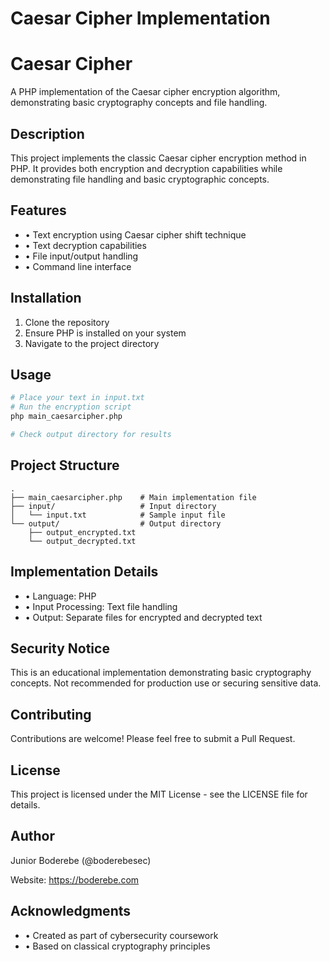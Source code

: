 # Caesar Cipher Implementation

# Caesar Cipher

A PHP implementation of the Caesar cipher encryption algorithm, demonstrating basic cryptography concepts and file handling.

## Description

This project implements the classic Caesar cipher encryption method in PHP. It provides both encryption and decryption capabilities while demonstrating file handling and basic cryptographic concepts.

## Features

- • Text encryption using Caesar cipher shift technique
- • Text decryption capabilities
- • File input/output handling
- • Command line interface

## Installation

1. Clone the repository
2. Ensure PHP is installed on your system
3. Navigate to the project directory

## Usage

```bash
# Place your text in input.txt
# Run the encryption script
php main_caesarcipher.php

# Check output directory for results
```

## Project Structure

```
.
├── main_caesarcipher.php    # Main implementation file
├── input/                   # Input directory
│   └── input.txt            # Sample input file
└── output/                  # Output directory
    ├── output_encrypted.txt
    └── output_decrypted.txt
```

## Implementation Details

- • Language: PHP
- • Input Processing: Text file handling
- • Output: Separate files for encrypted and decrypted text

## Security Notice

<aside>
This is an educational implementation demonstrating basic cryptography concepts. Not recommended for production use or securing sensitive data.

</aside>

## Contributing

Contributions are welcome! Please feel free to submit a Pull Request.

## License

This project is licensed under the MIT License - see the LICENSE file for details.

## Author

Junior Boderebe (@boderebesec)

Website: https://boderebe.com

## Acknowledgments

- • Created as part of cybersecurity coursework
- • Based on classical cryptography principles
